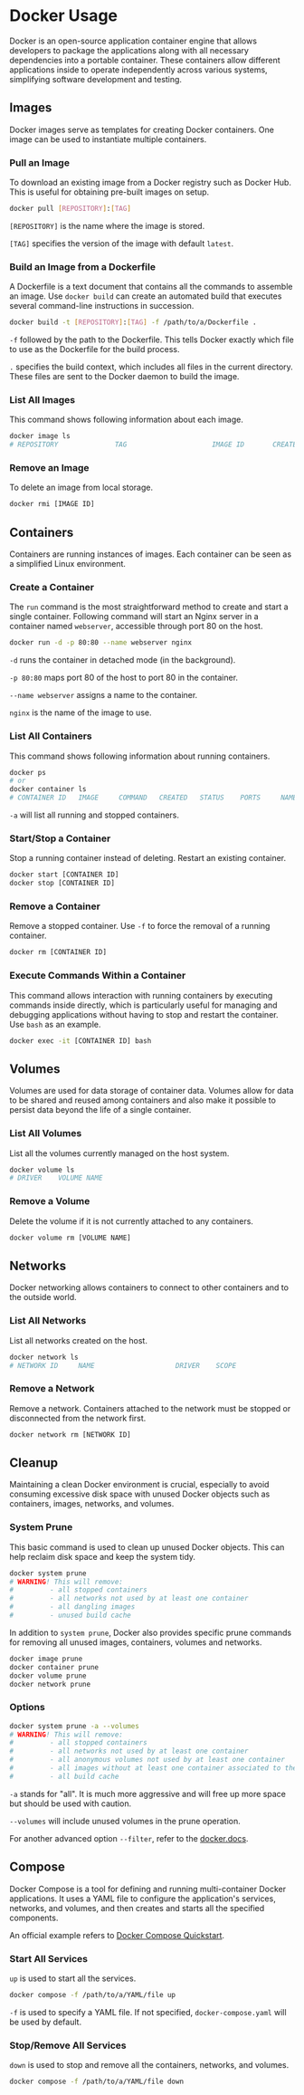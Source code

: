 # Docker Usage

Docker is an open-source application container engine that allows developers to package the applications along with all necessary dependencies into a portable container. These containers allow different applications inside to operate independently across various systems, simplifying software development and testing.

## Images

Docker images serve as templates for creating Docker containers. One image can be used to instantiate multiple containers.

### Pull an Image

To download an existing image from a Docker registry such as Docker Hub. This is useful for obtaining pre-built images on setup.

```bash
docker pull [REPOSITORY]:[TAG]
```

`[REPOSITORY]` is the name where the image is stored.

`[TAG]` specifies the version of the image with default `latest`.

### Build an Image from a Dockerfile

A Dockerfile is a text document that contains all the commands to assemble an image. Use `docker build`  can create an automated build that executes several command-line instructions in succession.

```bash
docker build -t [REPOSITORY]:[TAG] -f /path/to/a/Dockerfile .
```

`-f` followed by the path to the Dockerfile. This tells Docker exactly which file to use as the Dockerfile for the build process.

`.` specifies the build context, which includes all files in the current directory. These files are sent to the Docker daemon to build the image.

### List All Images

This command shows following information about each image.

```bash
docker image ls
# REPOSITORY              TAG                     IMAGE ID       CREATED          SIZE
```

### Remove an Image

To delete an image from local storage.

```bash
docker rmi [IMAGE ID]
```

## Containers

Containers are running instances of images. Each container can be seen as a simplified Linux environment. 

### Create a Container

The `run` command is the most straightforward method to create and start a single container. Following command will start an Nginx server in a container named `webserver`, accessible through port 80 on the host.

```bash
docker run -d -p 80:80 --name webserver nginx
```

`-d` runs the container in detached mode (in the background).

`-p 80:80` maps port 80 of the host to port 80 in the container.

`--name webserver` assigns a name to the container.

`nginx` is the name of the image to use.

### List All Containers

This command shows following information about running containers.

```bash
docker ps
# or
docker container ls
# CONTAINER ID   IMAGE     COMMAND   CREATED   STATUS    PORTS     NAMES
```

`-a` will list all running and stopped containers.

### Start/Stop a Container

 Stop a running container instead of deleting. Restart an existing container.

```bash
docker start [CONTAINER ID]
docker stop [CONTAINER ID]
```

### Remove a Container

Remove a stopped container. Use `-f` to force the removal of a running container.

```bash
docker rm [CONTAINER ID]
```

### Execute Commands Within a Container

This command allows interaction with running containers by executing commands inside directly, which is particularly useful for managing and debugging applications without having to stop and restart the container. Use `bash` as an example.

```bash
docker exec -it [CONTAINER ID] bash
```

## Volumes

Volumes are used for data storage of container data. Volumes allow for data to be shared and reused among containers and also make it possible to persist data beyond the life of a single container.

### List All Volumes

List all the volumes currently managed on the host system.

```bash
docker volume ls
# DRIVER    VOLUME NAME
```

### Remove a Volume

Delete the volume if it is not currently attached to any containers.

```bash
docker volume rm [VOLUME NAME]
```

## Networks

Docker networking allows containers to connect to other containers and to the outside world.

### List All Networks

List all networks created on the host.

```bash
docker network ls
# NETWORK ID     NAME                    DRIVER    SCOPE
```

### Remove a Network

Remove a network. Containers attached to the network must be stopped or disconnected from the network first.

```bash
docker network rm [NETWORK ID]
```

## Cleanup

Maintaining a clean Docker environment is crucial, especially to avoid consuming excessive disk space with unused Docker objects such as containers, images, networks, and volumes. 

### System Prune

This basic command is used to clean up unused Docker objects. This can help reclaim disk space and keep the system tidy.

```bash
docker system prune
# WARNING! This will remove:
#         - all stopped containers
#         - all networks not used by at least one container
#         - all dangling images
#         - unused build cache
```

In addition to `system prune`, Docker also provides specific prune commands for removing all unused images, containers, volumes and networks.

``` bash
docker image prune
docker container prune
docker volume prune
docker network prune
```

### Options

```bash
docker system prune -a --volumes
# WARNING! This will remove:
#         - all stopped containers
#         - all networks not used by at least one container
#         - all anonymous volumes not used by at least one container
#         - all images without at least one container associated to them
#         - all build cache
```

`-a` stands for "all". It is much more aggressive and will free up more space but should be used with caution.

`--volumes` will include unused volumes in the prune operation.

For another advanced option `--filter`, refer to the [docker.docs](https://docs.docker.com/reference/cli/docker/system/prune/).

## Compose

Docker Compose is a tool for defining and running multi-container Docker applications. It uses a YAML file to configure the application's services, networks, and volumes, and then creates and starts all the specified components.

An official example refers to [Docker Compose Quickstart](https://docs.docker.com/compose/gettingstarted/).

### Start All Services

`up` is used to start all the services.

```bash
docker compose -f /path/to/a/YAML/file up
```

`-f` is used to specify a YAML file. If not specified, `docker-compose.yaml` will be used by default.

### Stop/Remove All Services

`down` is used to stop and remove all the containers, networks, and volumes.

```bash
docker compose -f /path/to/a/YAML/file down
```
